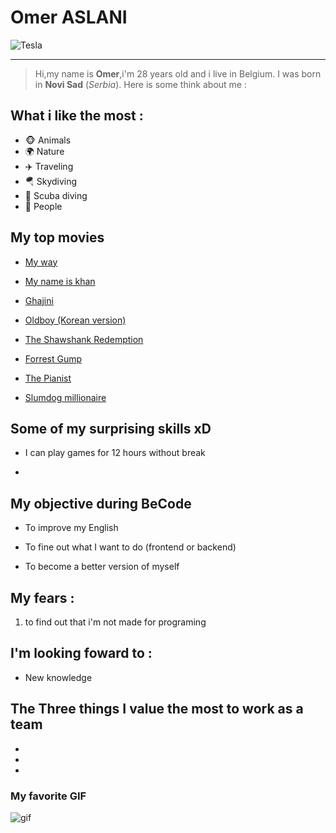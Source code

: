 # Omer ASLANI

![Tesla](https://scontent.fbru2-1.fna.fbcdn.net/v/t1.18169-9/6858_1289518554396556_8897253138493519486_n.jpg?_nc_cat=107&ccb=1-5&_nc_sid=19026a&_nc_ohc=w2PLwsHwChEAX9CuE5R&_nc_ht=scontent.fbru2-1.fna&oh=00_AT842QJ64I7H5VMbaOPq7iGO6fHe2ZBfZ8A7aM6aklfieg&oe=61FAF801)

***

> Hi,my name is **Omer**,i'm 28 years old and i live in Belgium. I was born in **Novi Sad** (*Serbia*). Here is some think about me :

## What i like the most :

- 🐵 Animals
- 🌍 Nature
- ✈️ Traveling
- 🪂 Skydiving
- 🤿 Scuba diving
- 👥 People

## My top movies

- [My way](https://www.youtube.com/watch?v=alx6XKgTb54&ab_channel=TheCosmosurvivor)

- [My name is khan](https://www.youtube.com/watch?v=nqxgYT3TYzY&ab_channel=DharmaProductions)

- [Ghajini](https://www.youtube.com/watch?v=_I0xx8Oj3Ww&ab_channel=IndianMovieTrailers)

- [Oldboy (Korean version)](https://www.youtube.com/watch?v=2HkjrJ6IK5E&ab_channel=BillGnk)

- [The Shawshank Redemption](https://www.youtube.com/watch?v=YvPerZLPnm4&ab_channel=ScreenThemes)

- [Forrest Gump](https://www.youtube.com/watch?v=uPIEn0M8su0&ab_channel=HolasPhilosophy)

- [The Pianist](https://www.youtube.com/watch?v=BFwGqLa_oAo&ab_channel=MovieclipsClassicTrailers)

- [Slumdog millionaire](https://www.youtube.com/watch?v=AIzbwV7on6Q&ab_channel=SearchlightPictures)


## Some of my surprising skills xD

- I can play games for 12 hours without break

-

## My objective during BeCode

- To improve my English

- To fine out what I want to do (frontend or backend)

- To become a better version of myself

## My fears :

1. to find out that i'm not made for programing

## I'm looking foward to :

- New knowledge

## The Three things I value the most to work as a team

-
-
-

### My favorite GIF 

![gif](https://i.pinimg.com/originals/fe/da/a5/fedaa50f2bebce229f4c04c85bc46f2e.gif)